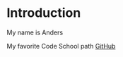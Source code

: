 Introduction
==========

My name is Anders

My favorite Code School path [GitHub](https://www.codeschool.com/account)